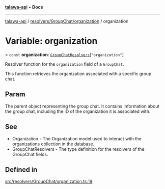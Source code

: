 [**talawa-api**](../../../../README.md) • **Docs**

***

[talawa-api](../../../../modules.md) / [resolvers/GroupChat/organization](../README.md) / organization

# Variable: organization

\> `const` **organization**: [`GroupChatResolvers`](../../../../types/generatedGraphQLTypes/type-aliases/GroupChatResolvers.md)\[`"organization"`\]

Resolver function for the `organization` field of a `GroupChat`.

This function retrieves the organization associated with a specific group chat.

## Param

The parent object representing the group chat. It contains information about the group chat, including the ID of the organization it is associated with.

## See

 - Organization - The Organization model used to interact with the organizations collection in the database.
 - GroupChatResolvers - The type definition for the resolvers of the GroupChat fields.

## Defined in

[src/resolvers/GroupChat/organization.ts:19](https://github.com/PalisadoesFoundation/talawa-api/blob/60937520d7a29ccf883a9c6a7c2d186bae92a81b/src/resolvers/GroupChat/organization.ts#L19)
